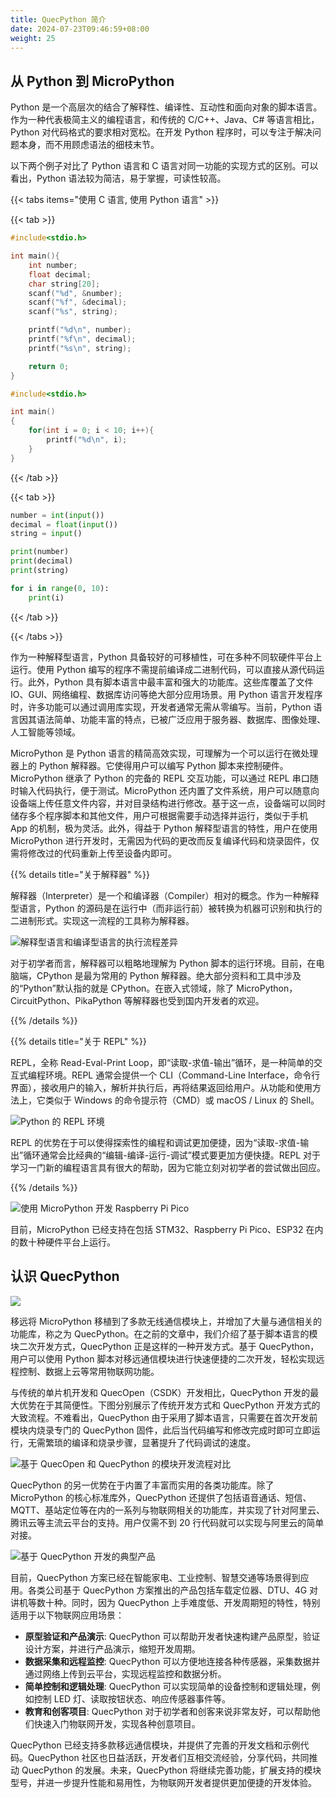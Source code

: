 ```yaml
---
title: QuecPython 简介
date: 2024-07-23T09:46:59+08:00
weight: 25
---
```


## 从 Python 到 MicroPython

Python 是一个高层次的结合了解释性、编译性、互动性和面向对象的脚本语言。作为一种代表极简主义的编程语言，和传统的 C/C++、Java、C# 等语言相比，Python 对代码格式的要求相对宽松。在开发 Python 程序时，可以专注于解决问题本身，而不用顾虑语法的细枝末节。

以下两个例子对比了 Python 语言和 C 语言对同一功能的实现方式的区别。可以看出，Python 语法较为简洁，易于掌握，可读性较高。

{{< tabs items="使用 C 语言, 使用 Python 语言" >}}

{{< tab >}}

```c {linenos=table,filename="读取并显示键盘输入"}
#include<stdio.h>

int main(){
    int number;
    float decimal;
    char string[20];
    scanf("%d", &number);
    scanf("%f", &decimal);
    scanf("%s", string);

    printf("%d\n", number);
    printf("%f\n", decimal);
    printf("%s\n", string);

    return 0;
}
```

```c {linenos=table,filename="简单的 for 循环"}
#include<stdio.h>

int main()
{
    for(int i = 0; i < 10; i++){
        printf("%d\n", i);
    }
}
```

{{< /tab >}}

{{< tab >}}

```python {linenos=table,filename="读取并显示键盘输入"}
number = int(input())
decimal = float(input())
string = input()

print(number)
print(decimal)
print(string)
```

```python {linenos=table,filename="简单的 for 循环"}
for i in range(0, 10):
    print(i)
```

{{< /tab >}}

{{< /tabs >}}

作为一种解释型语言，Python 具备较好的可移植性，可在多种不同软硬件平台上运行。使用 Python 编写的程序不需提前编译成二进制代码，可以直接从源代码运行。此外，Python 具有脚本语言中最丰富和强大的功能库。这些库覆盖了文件 IO、GUI、网络编程、数据库访问等绝大部分应用场景。用 Python 语言开发程序时，许多功能可以通过调用库实现，开发者通常无需从零编写。当前，Python 语言因其语法简单、功能丰富的特点，已被广泛应用于服务器、数据库、图像处理、人工智能等领域。

MicroPython 是 Python 语言的精简高效实现，可理解为一个可以运行在微处理器上的 Python 解释器。它使得用户可以编写 Python 脚本来控制硬件。MicroPython 继承了 Python 的完备的 REPL 交互功能，可以通过 REPL 串口随时输入代码执行，便于测试。MicroPython 还内置了文件系统，用户可以随意向设备端上传任意文件内容，并对目录结构进行修改。基于这一点，设备端可以同时储存多个程序脚本和其他文件，用户可根据需要手动选择并运行，类似于手机 App 的机制，极为灵活。此外，得益于 Python 解释型语言的特性，用户在使用 MicroPython 进行开发时，无需因为代码的更改而反复编译代码和烧录固件，仅需将修改过的代码重新上传至设备内即可。

{{% details title="关于解释器" %}}

解释器（Interpreter）是一个和编译器（Compiler）相对的概念。作为一种解释型语言，Python 的源码是在运行中（而非运行前）被转换为机器可识别和执行的二进制形式。实现这一流程的工具称为解释器。

![](/images/compiler-and-interpreter.png "解释型语言和编译型语言的执行流程差异")

对于初学者而言，解释器可以粗略地理解为 Python 脚本的运行环境。目前，在电脑端，CPython 是最为常用的 Python 解释器。绝大部分资料和工具中涉及的“Python”默认指的就是 CPython。在嵌入式领域，除了 MicroPython，CircuitPython、PikaPython 等解释器也受到国内开发者的欢迎。

{{% /details %}}

{{% details title="关于 REPL" %}}

REPL，全称 Read-Eval-Print Loop，即“读取-求值-输出”循环，是一种简单的交互式编程环境。REPL 通常会提供一个 CLI（Command-Line Interface，命令行界面），接收用户的输入，解析并执行后，再将结果返回给用户。从功能和使用方法上，它类似于 Windows 的命令提示符（CMD）或 macOS / Linux 的 Shell。

![](/images/python-repl.gif "Python 的 REPL 环境")

REPL 的优势在于可以使得探索性的编程和调试更加便捷，因为“读取-求值-输出”循环通常会比经典的“编辑-编译-运行-调试”模式要更加方便快捷。REPL 对于学习一门新的编程语言具有很大的帮助，因为它能立刻对初学者的尝试做出回应。

{{% /details %}}

![](/images/mpy-and-rpi-pico.png "使用 MicroPython 开发 Raspberry Pi Pico")

目前，MicroPython 已经支持在包括 STM32、Raspberry Pi Pico、ESP32 在内的数十种硬件平台上运行。

## 认识 QuecPython

![](/images/qpy-intro.png)

移远将 MicroPython 移植到了多款无线通信模块上，并增加了大量与通信相关的功能库，称之为 QuecPython。在之前的文章中，我们介绍了基于脚本语言的模块二次开发方式，QuecPython 正是这样的一种开发方式。基于 QuecPython，用户可以使用 Python 脚本对移远通信模块进行快速便捷的二次开发，轻松实现远程控制、数据上云等常用物联网功能。

与传统的单片机开发和 QuecOpen（CSDK）开发相比，QuecPython 开发的最大优势在于其简便性。下图分别展示了传统开发方式和 QuecPython 开发方式的大致流程。不难看出，QuecPython 由于采用了脚本语言，只需要在首次开发前模块内烧录专门的 QuecPython 固件，此后当代码编写和修改完成时即可立即运行，无需繁琐的编译和烧录步骤，显著提升了代码调试的速度。

![](/images/csdk-and-qpy-dev-steps1.png "基于 QuecOpen 和 QuecPython 的模块开发流程对比")

QuecPython 的另一优势在于内置了丰富而实用的各类功能库。除了 MicroPython 的核心标准库外，QuecPython 还提供了包括语音通话、短信、MQTT、基站定位等在内的一系列与物联网相关的功能库，并实现了针对阿里云、腾讯云等主流云平台的支持。用户仅需不到 20 行代码就可以实现与阿里云的简单对接。

![](/images/qpy-solutions.png "基于 QuecPython 开发的典型产品")

目前，QuecPython 方案已经在智能家电、工业控制、智慧交通等场景得到应用。各类公司基于 QuecPython 方案推出的产品包括车载定位器、DTU、4G 对讲机等数十种。同时，因为 QuecPython 上手难度低、开发周期短的特性，特别适用于以下物联网应用场景：

- **原型验证和产品演示**: QuecPython 可以帮助开发者快速构建产品原型，验证设计方案，并进行产品演示，缩短开发周期。
- **数据采集和远程监控**: QuecPython 可以方便地连接各种传感器，采集数据并通过网络上传到云平台，实现远程监控和数据分析。
- **简单控制和逻辑处理**: QuecPython 可以实现简单的设备控制和逻辑处理，例如控制 LED 灯、读取按钮状态、响应传感器事件等。
- **教育和创客项目**: QuecPython 对于初学者和创客来说非常友好，可以帮助他们快速入门物联网开发，实现各种创意项目。

QuecPython 已经支持多款移远通信模块，并提供了完善的开发文档和示例代码。QuecPython 社区也日益活跃，开发者们互相交流经验，分享代码，共同推动 QuecPython 的发展。未来，QuecPython 将继续完善功能，扩展支持的模块型号，并进一步提升性能和易用性，为物联网开发者提供更加便捷的开发体验。

